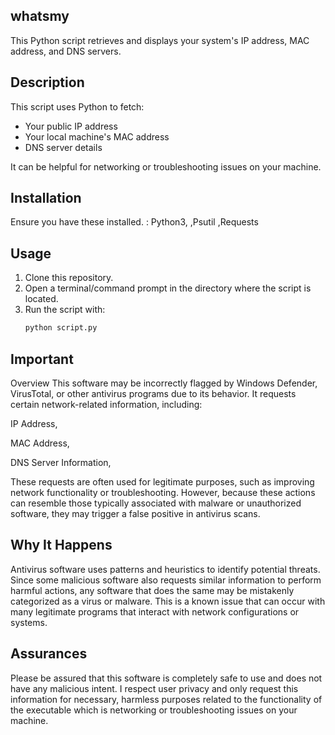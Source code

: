 ## whatsmy

This Python script retrieves and displays your system's IP address, MAC address, and DNS servers.

## Description

This script uses Python to fetch:
- Your public IP address
- Your local machine's MAC address
- DNS server details

It can be helpful for networking or troubleshooting issues on your machine.

## Installation

Ensure you have these installed. : 
Python3,
,Psutil
,Requests

## Usage

1. Clone this repository.
2. Open a terminal/command prompt in the directory where the script is located.
3. Run the script with:
   ```bash
   python script.py

## Important

Overview
This software may be incorrectly flagged by Windows Defender, VirusTotal, or other antivirus programs due to its behavior. It requests certain network-related information, including:

IP Address,

MAC Address,

DNS Server Information,

These requests are often used for legitimate purposes, such as improving network functionality or troubleshooting. However, because these actions can resemble those typically associated with malware or unauthorized software, they may trigger a false positive in antivirus scans.

## Why It Happens
Antivirus software uses patterns and heuristics to identify potential threats. Since some malicious software also requests similar information to perform harmful actions, any software that does the same may be mistakenly categorized as a virus or malware. This is a known issue that can occur with many legitimate programs that interact with network configurations or systems.

## Assurances
Please be assured that this software is completely safe to use and does not have any malicious intent. I respect user privacy and only request this information for necessary, harmless purposes related to the functionality of the executable which is networking or troubleshooting issues on your machine.
